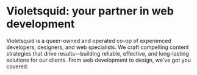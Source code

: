 # Violetsquid: your partner in web development

Violetsquid is a queer-owned and operated co-op of experienced developers, designers, and web specialists. We craft compelling content strategies that drive results—building reliable, effective, and long-lasting solutions for our clients. From web development to design, we've got you covered.
